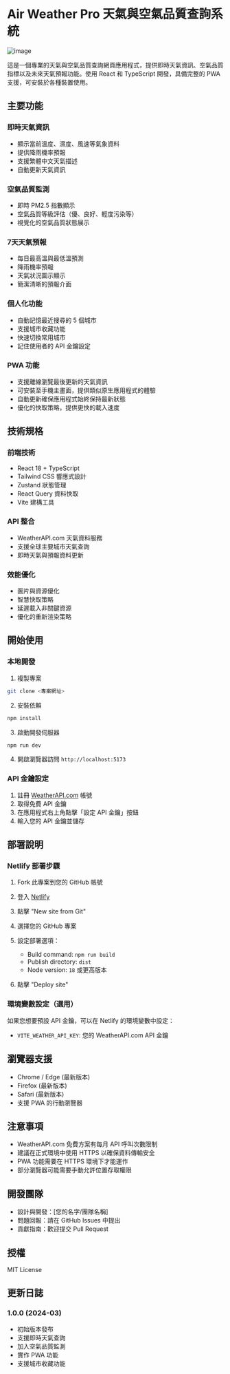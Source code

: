 # Air Weather Pro 天氣與空氣品質查詢系統
![image](https://github.com/user-attachments/assets/38728b61-3d98-4416-9eab-422412c37bfc)

這是一個專業的天氣與空氣品質查詢網頁應用程式，提供即時天氣資訊、空氣品質指標以及未來天氣預報功能。使用 React 和 TypeScript 開發，具備完整的 PWA 支援，可安裝於各種裝置使用。

## 主要功能

### 即時天氣資訊
- 顯示當前溫度、濕度、風速等氣象資料
- 提供降雨機率預報
- 支援繁體中文天氣描述
- 自動更新天氣資訊

### 空氣品質監測
- 即時 PM2.5 指數顯示
- 空氣品質等級評估（優、良好、輕度污染等）
- 視覺化的空氣品質狀態展示

### 7天天氣預報
- 每日最高溫與最低溫預測
- 降雨機率預報
- 天氣狀況圖示顯示
- 簡潔清晰的預報介面

### 個人化功能
- 自動記憶最近搜尋的 5 個城市
- 支援城市收藏功能
- 快速切換常用城市
- 記住使用者的 API 金鑰設定

### PWA 功能
- 支援離線瀏覽最後更新的天氣資訊
- 可安裝至手機主畫面，提供類似原生應用程式的體驗
- 自動更新確保應用程式始終保持最新狀態
- 優化的快取策略，提供更快的載入速度

## 技術規格

### 前端技術
- React 18 + TypeScript
- Tailwind CSS 響應式設計
- Zustand 狀態管理
- React Query 資料快取
- Vite 建構工具

### API 整合
- WeatherAPI.com 天氣資料服務
- 支援全球主要城市天氣查詢
- 即時天氣與預報資料更新

### 效能優化
- 圖片與資源優化
- 智慧快取策略
- 延遲載入非關鍵資源
- 優化的重新渲染策略

## 開始使用

### 本地開發
1. 複製專案
```bash
git clone <專案網址>
```

2. 安裝依賴
```bash
npm install
```

3. 啟動開發伺服器
```bash
npm run dev
```

4. 開啟瀏覽器訪問 `http://localhost:5173`

### API 金鑰設定
1. 註冊 [WeatherAPI.com](https://www.weatherapi.com) 帳號
2. 取得免費 API 金鑰
3. 在應用程式右上角點擊「設定 API 金鑰」按鈕
4. 輸入您的 API 金鑰並儲存

## 部署說明

### Netlify 部署步驟

1. Fork 此專案到您的 GitHub 帳號

2. 登入 [Netlify](https://www.netlify.com)

3. 點擊 "New site from Git"

4. 選擇您的 GitHub 專案

5. 設定部署選項：
   - Build command: `npm run build`
   - Publish directory: `dist`
   - Node version: `18` 或更高版本

6. 點擊 "Deploy site"

### 環境變數設定（選用）
如果您想要預設 API 金鑰，可以在 Netlify 的環境變數中設定：
- `VITE_WEATHER_API_KEY`: 您的 WeatherAPI.com API 金鑰

## 瀏覽器支援
- Chrome / Edge (最新版本)
- Firefox (最新版本)
- Safari (最新版本)
- 支援 PWA 的行動瀏覽器

## 注意事項
- WeatherAPI.com 免費方案有每月 API 呼叫次數限制
- 建議在正式環境中使用 HTTPS 以確保資料傳輸安全
- PWA 功能需要在 HTTPS 環境下才能運作
- 部分瀏覽器可能需要手動允許位置存取權限

## 開發團隊
- 設計與開發：[您的名字/團隊名稱]
- 問題回報：請在 GitHub Issues 中提出
- 貢獻指南：歡迎提交 Pull Request

## 授權
MIT License

## 更新日誌
### 1.0.0 (2024-03)
- 初始版本發布
- 支援即時天氣查詢
- 加入空氣品質監測
- 實作 PWA 功能
- 支援城市收藏功能